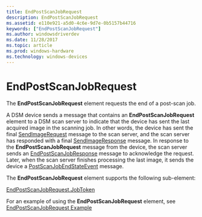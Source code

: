 ```yaml
---
title: EndPostScanJobRequest
description: EndPostScanJobRequest
ms.assetid: e110e921-a5d0-4c6e-9d7e-0b5157b44716
keywords: ["EndPostScanJobRequest"]
ms.author: windowsdriverdev
ms.date: 11/28/2017
ms.topic: article
ms.prod: windows-hardware
ms.technology: windows-devices
---
```


# EndPostScanJobRequest


The **EndPostScanJobRequest** element requests the end of a post-scan job.

A DSM device sends a message that contains an **EndPostScanJobRequest** element to a DSM scan server to indicate that the device has sent the last acquired image in the scanning job. In other words, the device has sent the final [SendImageRequest](sendimagerequest.md) message to the scan server, and the scan server has responded with a final [SendImageResponse](sendimageresponse.md) message. In response to the **EndPostScanJobRequest** message from the device, the scan server sends an [EndPostScanJobResponse](endpostscanjobresponse.md) message to acknowledge the request. Later, when the scan server finishes processing the last image, it sends the device a [PostScanJobEndStateEvent](postscanjobendstateevent.md) message.

The **EndPostScanJobRequest** element supports the following sub-element:

[EndPostScanJobRequest.JobToken](emailconfig.md)

For an example of using the **EndPostScanJobRequest** element, see [EndPostScanJobRequest Example](endpostscanjobrequest-example.md)

 

 





